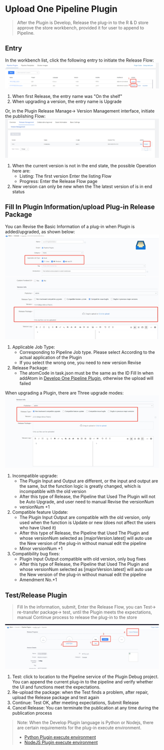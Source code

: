  # Upload One Pipeline Plugin 

 > After the Plugin is Develop, Release the plug-in to the R & D store approve the store workbench, provided it for user to append to Pipeline. 

 ## Entry 

 In the workbench list, click the following entry to initiate the Release Flow: 
 ![png](../../assets/store_plugin_upgrade_entry1.png) 

 1. When first Release, the entry name was "On the shelf" 
 2. When upgrading a version, the entry name is Upgrade 

 Or, in the Plugin Release Manage-> Version Management interface, initiate the publishing Flow: 
 ![png](../../assets/store_plugin_upgrade_entry2.png) 

 1. When the current version is not in the end state, the possible Operation here are: 
    - Listing: The first version Enter the listing Flow 
    - Progress: Enter the Release Flow page 
 2. New version can only be new when the The latest version of is in end status 

 ## Fill In Plugin Information/upload Plug-in Release Package 

 You can Revise the Basic Information of a plug-in when Plugin is added/upgraded, as shown below: 
 ![png](../../assets/store_plugin_upgrade_1.png) 
 ![png](../../assets/store_plugin_upgrade_2.png) 

 1. Applicable Job Type: 
    - Corresponding to Pipeline Job type. Please select According to the actual application of the Plugin 
    - If you select the wrong one, you need to new version Revise 
 2. Release Package: 
    - The atomCode in task.json must be the same as the ID Fill In when addAtom in [Develop One Pipeline Plugin](start-new-task.md), otherwise the upload will failed 

 When upgrading a Plugin, there are Three upgrade modes: 
 ![png](../../assets/store_plugin_version.png) 

 1. Incompatible upgrade: 
    - The Plugin Input and Output are different, or the input and output are the same, but the function logic is greatly changed, which is incompatible with the old version 
    - After this type of Release, the Pipeline that Used The Plugin will not be Auto Upgrade, and user need to manual Revise the versionNum 
    - versionNum +1 
 2. Compatible feature Update: 
    - The Plugin Input Output are compatible with the old version, only used when the function is Update or new (does not affect the users who have Used it) 
    - After this type of Release, the Pipeline that Used The Plugin and whose versionNum selected as [majorVersion.latest] will auto use the New version of the plug-in without manual edit the pipeline 
    - Minor versionNum +1 
 3. Compatibility bug fixes: 
    - Plugin Input Output compatible with old version, only bug fixes 
    - After this type of Release, the Pipeline that Used The Plugin and whose versionNum selected as [majorVersion.latest] will auto use the New version of the plug-in without manual edit the pipeline 
    - Amendment No.+1 

 ## Test/Release Plugin 

 > Fill In the information, submit, Enter the Release Flow, you can Test-> re-transfer package-> test, until the Plugin meets the expectations, manual Continue process to release the plug-in to the store 

 ![png](../../assets/store_plugin_release.png) 

 1. Test: click to location to the Pipeline service of the Plugin Debug project. You can append the current plug-in to the pipeline and verify whether the UI and functions meet the expectations. 
 2. Re-upload the package: when the Test finds a problem, after repair, upload the Release package and test again 
 3. Continue: Test OK, after meeting expectations, Submit Release 
 4. Cancel Release: You can terminate the publication at any time during the publication process 

 > Note: When the Develop Plugin language is Python or Nodejs, there are certain requirements for the plug-in execute environment. 
 > 
 > - [Python Plugin execute environment](../../Developer/plugins/plugin-dev-env/prepare-python.md) 
 > - [NodeJS Plugin execute environment](../../Developer/plugins/plugin-dev-env/prepare-node.md) 